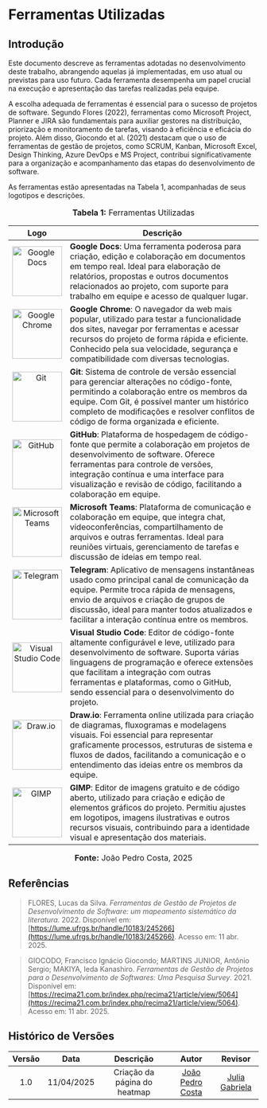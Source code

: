 # Ferramentas Utilizadas

## Introdução

Este documento descreve as ferramentas adotadas no desenvolvimento deste trabalho, abrangendo aquelas já implementadas, em uso atual ou previstas para uso futuro. Cada ferramenta desempenha um papel crucial na execução e apresentação das tarefas realizadas pela equipe.

A escolha adequada de ferramentas é essencial para o sucesso de projetos de software. Segundo Flores (2022), ferramentas como Microsoft Project, Planner e JIRA são fundamentais para auxiliar gestores na distribuição, priorização e monitoramento de tarefas, visando à eficiência e eficácia do projeto. Além disso, Giocondo et al. (2021) destacam que o uso de ferramentas de gestão de projetos, como SCRUM, Kanban, Microsoft Excel, Design Thinking, Azure DevOps e MS Project, contribui significativamente para a organização e acompanhamento das etapas do desenvolvimento de software.

As ferramentas estão apresentadas na Tabela 1, acompanhadas de seus logotipos e descrições.


<div align="center">
  <font size="3">
    <p style="text-align: center"><b>Tabela 1:</b> Ferramentas Utilizadas</p>
  </font>
</div>
<div align="center">
<table>
  <thead>
    <tr>
      <th style="text-align: center;">Logo</th>
      <th style="text-align: center;">Descrição</th>
    </tr>
  </thead>
  <tbody>
    <tr>
      <td style="text-align: center;">
        <img src="../../assets/docs.jpg" width="100" height="100" alt="Google Docs">
      </td>
      <td><strong>Google Docs</strong>: Uma ferramenta poderosa para criação, edição e colaboração em documentos em tempo real. Ideal para elaboração de relatórios, propostas e outros documentos relacionados ao projeto, com suporte para trabalho em equipe e acesso de qualquer lugar.</td>
    </tr>
    <tr>
      <td style="text-align: center;">
        <img src="../../assets/chrome.jpg" width="100" height="100" alt="Google Chrome">
      </td>
      <td><strong>Google Chrome</strong>: O navegador da web mais popular, utilizado para testar a funcionalidade dos sites, navegar por ferramentas e acessar recursos do projeto de forma rápida e eficiente. Conhecido pela sua velocidade, segurança e compatibilidade com diversas tecnologias.</td>
    </tr>
    <tr>
      <td style="text-align: center;">
        <img src="../../assets/git.jpg" width="100" height="100" alt="Git">
      </td>
      <td><strong>Git</strong>: Sistema de controle de versão essencial para gerenciar alterações no código-fonte, permitindo a colaboração entre os membros da equipe. Com Git, é possível manter um histórico completo de modificações e resolver conflitos de código de forma organizada e eficiente.</td>
    </tr>
    <tr>
      <td style="text-align: center;">
        <img src="../../assets/github.jpg" width="100" height="100" alt="GitHub">
      </td>
      <td><strong>GitHub</strong>: Plataforma de hospedagem de código-fonte que permite a colaboração em projetos de desenvolvimento de software. Oferece ferramentas para controle de versões, integração contínua e uma interface para visualização e revisão de código, facilitando a colaboração em equipe.</td>
    </tr>
    <tr>
      <td style="text-align: center;">
        <img src="../../assets/microsoft-teams.jpg" width="100" height="100" alt="Microsoft Teams">
      </td>
      <td><strong>Microsoft Teams</strong>: Plataforma de comunicação e colaboração em equipe, que integra chat, videoconferências, compartilhamento de arquivos e outras ferramentas. Ideal para reuniões virtuais, gerenciamento de tarefas e discussão de ideias em tempo real.</td>
    </tr>
    <tr>
      <td style="text-align: center;">
        <img src="../../assets/telegram.jpg" width="100" height="100" alt="Telegram">
      </td>
      <td><strong>Telegram</strong>: Aplicativo de mensagens instantâneas usado como principal canal de comunicação da equipe. Permite troca rápida de mensagens, envio de arquivos e criação de grupos de discussão, ideal para manter todos atualizados e facilitar a interação contínua entre os membros.</td>
    </tr>
    <tr>
      <td style="text-align: center;">
        <img src="../../assets/visual-studio-code.jpg" width="100" height="100" alt="Visual Studio Code">
      </td>
      <td><strong>Visual Studio Code</strong>: Editor de código-fonte altamente configurável e leve, utilizado para desenvolvimento de software. Suporta várias linguagens de programação e oferece extensões que facilitam a integração com outras ferramentas e plataformas, como o GitHub, sendo essencial para o desenvolvimento do projeto.</td>
    </tr>
    <tr>
      <td style="text-align: center;">
        <img src="../../assets/drawio.jpg" width="100" height="100" alt="Draw.io">
      </td>
      <td><strong>Draw.io</strong>: Ferramenta online utilizada para criação de diagramas, fluxogramas e modelagens visuais. Foi essencial para representar graficamente processos, estruturas de sistema e fluxos de dados, facilitando a comunicação e o entendimento das ideias entre os membros da equipe.</td>
    </tr>
    <tr>
      <td style="text-align: center;">
        <img src="../../assets/gimp.jpg" width="100" height="100" alt="GIMP">
      </td>
      <td><strong>GIMP</strong>: Editor de imagens gratuito e de código aberto, utilizado para criação e edição de elementos gráficos do projeto. Permitiu ajustes em logotipos, imagens ilustrativas e outros recursos visuais, contribuindo para a identidade visual e apresentação dos materiais.</td>
    </tr>
  </tbody>
</table>

<font size="3">
  <p style="text-align: center"><b>Fonte:</b> João Pedro Costa, 2025</p>
</font>

</div>

## Referências

> FLORES, Lucas da Silva. *Ferramentas de Gestão de Projetos de Desenvolvimento de Software: um mapeamento sistemático da literatura*. 2022. Disponível em: [https://lume.ufrgs.br/handle/10183/245266](https://lume.ufrgs.br/handle/10183/245266). Acesso em: 11 abr. 2025.

> GIOCODO, Francisco Ignácio Giocondo; MARTINS JUNIOR, Antônio Sergio; MAKIYA, Ieda Kanashiro. *Ferramentas de Gestão de Projetos para o Desenvolvimento de Softwares: Uma Pesquisa Survey*. 2021. Disponível em: [https://recima21.com.br/index.php/recima21/article/view/5064](https://recima21.com.br/index.php/recima21/article/view/5064). Acesso em: 11 abr. 2025.

## Histórico de Versões

| Versão | Data | Descrição  | Autor        | Revisor |
| :-----: | :----: | :----------: | :------------: | :--------: |
| 1.0    | 11/04/2025 | Criação da página do heatmap | [João Pedro Costa](https://github.com/johnaopedro)                   | [Julia Gabriela](https://github.com/JuliaGabP)                      |
